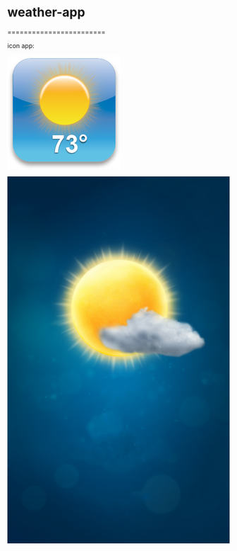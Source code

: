 # weather-app
========================


icon app:


![alt weather](https://github.com/mohamedebrahim96/weather-app/raw/master/weather-icon.png)


![alt screen](https://github.com/mohamedebrahim96/weather-app/raw/master/design99.jpg)

